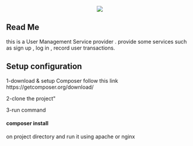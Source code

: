 <p align="center"><img src="https://laravel.com/assets/img/components/logo-laravel.svg"></p>


## Read Me
this is a User Management Service provider . provide some services such as sign up , log in , record user transactions.
## Setup configuration
<p>1-download & setup Composer follow this link https://getcomposer.org/download/</p>
<p>2-clone the project"</p>
<p>3-run command <h4>composer install</h4> on project directory and run it using apache or nginx</p>
